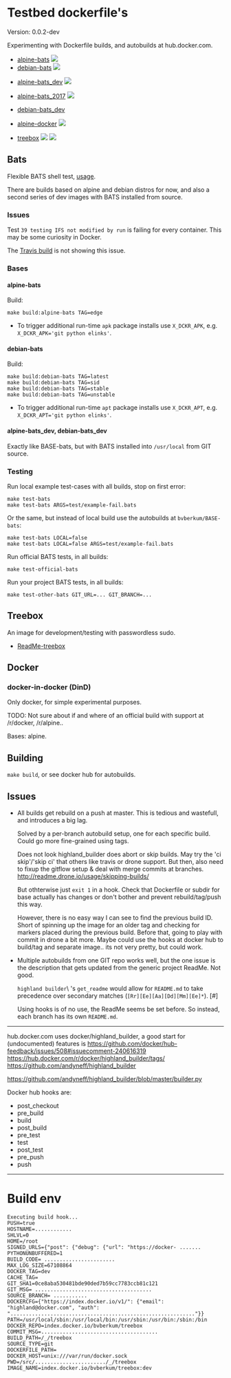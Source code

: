 # Testbed dockerfile's

Version: 0.0.2-dev


Experimenting with Dockerfile builds, and autobuilds at hub.docker.com.

- [alpine-bats](https://hub.docker.com/r/bvberkum/alpine-bats/)
  [![](https://images.microbadger.com/badges/image/bvberkum/alpine-bats.svg)](https://microbadger.com/images/bvberkum/alpine-bats "microbadger.com")
- [debian-bats](https://hub.docker.com/r/bvberkum/debian-bats/)
  [![](https://images.microbadger.com/badges/image/bvberkum/debian-bats.svg)](https://microbadger.com/images/bvberkum/debian-bats "microbadger.com")

* [alpine-bats_dev](https://hub.docker.com/r/bvberkum/alpine-bats_dev/)
  [![](https://images.microbadger.com/badges/image/bvberkum/alpine-bats-dev.svg)](https://microbadger.com/images/bvberkum/alpine-bats-dev "microbadger.com")
* [alpine-bats_2017](https://hub.docker.com/r/bvberkum/alpine-bats_dev/)
  [![](https://images.microbadger.com/badges/image/bvberkum/alpine-bats-2017.svg)](https://microbadger.com/images/bvberkum/alpine-bats-2017 "microbadger.com")

* [debian-bats_dev](https://hub.docker.com/r/bvberkum/debian-bats_dev/)

- [alpine-docker](https://hub.docker.com/r/bvberkum/alpine-docker/)
  [![](https://images.microbadger.com/badges/image/bvberkum/alpine-docker.svg)](https://microbadger.com/images/bvberkum/alpine-docker "microbadger.com")

* [treebox](https://hub.docker.com/r/bvberkum/treebox/)
  [![](https://images.microbadger.com/badges/image/bvberkum/treebox.svg)](https://microbadger.com/images/bvberkum/treebox "microbadger.com image metadata")
  [![](https://images.microbadger.com/badges/version/bvberkum/treebox.svg)](https://microbadger.com/images/bvberkum/treebox "microbadger.com version metadata")



## Bats

Flexible BATS shell test, [usage](ReadMe-bats.md).

There are builds based on alpine and debian distros for now, and also
a second series of dev images with BATS installed from source.


### Issues

Test `39 testing IFS not modified by run` is failing for every container. This
may be some curiosity in Docker.

The [Travis build](https://travis-ci.org/bvberkum/bats) is not showing this
issue.


### Bases

#### alpine-bats
Build:
```
make build:alpine-bats TAG=edge
```

- To trigger additional run-time `apk` package installs use `X_DCKR_APK`, e.g. ``X_DCKR_APK='git python elinks'``.

#### debian-bats
Build:
```
make build:debian-bats TAG=latest
make build:debian-bats TAG=sid
make build:debian-bats TAG=stable
make build:debian-bats TAG=unstable
```

- To trigger additional run-time `apt` package installs use `X_DCKR_APT`, e.g.
	``X_DCKR_APT='git python elinks'``.


#### alpine-bats_dev, debian-bats_dev
Exactly like BASE-bats, but with BATS installed into ``/usr/local``
from GIT source.


### Testing
Run local example test-cases with all builds, stop on first error:
```
make test-bats
make test-bats ARGS=test/example-fail.bats
```

Or the same, but instead of local build use the autobuilds at ``bvberkum/BASE-bats``:
```
make test-bats LOCAL=false
make test-bats LOCAL=false ARGS=test/example-fail.bats
```

Run official BATS tests, in all builds:
```
make test-official-bats
```

Run your project BATS tests, in all builds:
```
make test-other-bats GIT_URL=... GIT_BRANCH=...
```

## Treebox

An image for development/testing with passwordless sudo.

- [ReadMe-treebox](ReadMe-treebox.md)


## Docker

### docker-in-docker (DinD)

Only docker, for simple experimental purposes.

TODO: Not sure about if and where of an official build with support at 
/r/docker, /r/alpine..

Bases: alpine.


## Building
``make build``, or see docker hub for autobuilds.


## Issues
- All builds get rebuild on a push at master. This is tedious and wastefull,
  and introduces a big lag.

  Solved by a per-branch autobuild setup, one for each specific build.
  Could go more fine-grained using tags.

  Does not look highland_builder does abort or skip builds. 
  May try the 'ci skip'/'skip ci' that others like travis or drone support.
  But then, also need to fixup the gitflow setup & deal with merge commits at branches.
  <http://readme.drone.io/usage/skipping-builds/>

  But othterwise just ``exit 1`` in a hook.
  Check that Dockerfile or subdir for base actually has
  changes or don't bother and prevent rebuild/tag/push this way.
 
  However, there is no easy way I can see to find the previous build ID. 
  Short of spinning up the image for an older tag and checking for markers placed during the previous build.
  Before that, going to play with commit in drone a bit more. Maybe could use the hooks at docker hub to build/tag and separate image.. its not very pretty, but could work.

 
- Multiple autobuilds from one GIT repo works well, but the one issue is the
  description that gets updated from the generic project ReadMe. Not good.

  `highland builder`\ 's ``get_readme`` would allow for ``README.md`` to take
  precedence over secondary matches (``[Rr][Ee][Aa][Dd][Mm][Ee]*``). [#]

  Using hooks is of no use, the ReadMe seems be set before. So instead,
  each branch has its own ``README.md``.


---

hub.docker.com uses docker/highland_builder, a good start for (undocumented)
features is
<https://github.com/docker/hub-feedback/issues/508#issuecomment-240616319>
<https://hub.docker.com/r/docker/highland_builder/tags/>
<https://github.com/andyneff/highland_builder>

<https://github.com/andyneff/highland_builder/blob/master/builder.py>

Docker hub hooks are:

- post_checkout
- pre_build
- build
- post_build
- pre_test
- test
- post_test
- pre_push
- push


---

# Build env

```
Executing build hook...
PUSH=true
HOSTNAME=............
SHLVL=0
HOME=/root
SIGNED_URLS={"post": {"debug": {"url": "https://docker- .......
PYTHONUNBUFFERED=1
BUILD_CODE= .......................
MAX_LOG_SIZE=67108864
DOCKER_TAG=dev
CACHE_TAG=
GIT_SHA1=0ce8aba530481bde90ded7b59cc7783ccb81c121
GIT_MSG= ......................................
SOURCE_BRANCH= ...........
DOCKERCFG={"https://index.docker.io/v1/": {"email": "highland@docker.com", "auth": "............................................................"}}
PATH=/usr/local/sbin:/usr/local/bin:/usr/sbin:/usr/bin:/sbin:/bin
DOCKER_REPO=index.docker.io/bvberkum/treebox
COMMIT_MSG=......................................
BUILD_PATH=/_/treebox
SOURCE_TYPE=git
DOCKERFILE_PATH=
DOCKER_HOST=unix:///var/run/docker.sock
PWD=/src/......................./_/treebox
IMAGE_NAME=index.docker.io/bvberkum/treebox:dev
```
